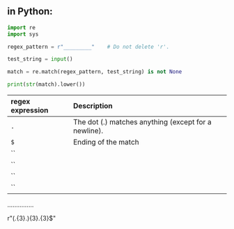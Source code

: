 ## in Python:
```py
import re
import sys

regex_pattern = r"_________"	# Do not delete 'r'.

test_string = input()

match = re.match(regex_pattern, test_string) is not None

print(str(match).lower())
```
|regex expression|Description|
|:--|:--|
|`.`|The dot (.) matches anything (except for a newline).|
|`$`|Ending of the match|
|``||
|``||
|``||
|``||


...\....\....\....

r"(.{3}.){3}.{3}$"